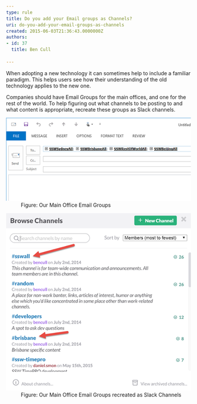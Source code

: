 ```yaml
---
type: rule
title: Do you add your Email groups as Channels?
uri: do-you-add-your-email-groups-as-channels
created: 2015-06-03T21:36:43.0000000Z
authors:
- id: 37
  title: Ben Cull

---
```


 
​​When adopting a new technology it can sometimes help to include a familiar paradigm. This helps users see how their understanding of the old technology applies to the new one.

Companies should have Email Groups for the main offices, and one for the rest of the world. To help figuring out what channels to be posting to and what content is appropriate, recreate these groups as Slack channels.​
 <dl class="image"><dt><img src="slack-1.png" alt=""></dt><dd>Figure: Our Main Office Email Groups</dd></dl><dl class="image"><dt><img src="slack-2.png" alt=""></dt><dd>Figure: Our Main Office Email Groups recreated as Slack Channels​</dd></dl>
